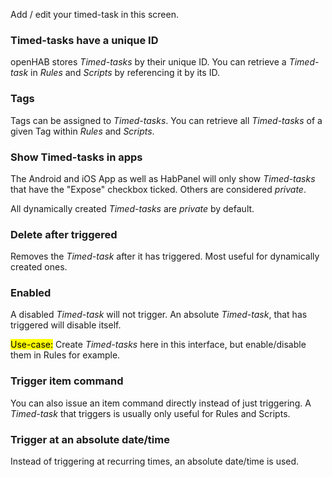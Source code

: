 Add / edit your timed-task in this screen.

### Timed-tasks have a unique ID

openHAB stores *Timed-tasks* by their unique ID.
You can retrieve a *Timed-task* in *Rules* and *Scripts* by referencing it by its ID.

### Tags

Tags can be assigned to *Timed-tasks*.
You can retrieve all *Timed-tasks* of a given Tag within *Rules* and *Scripts*.

### Show Timed-tasks in apps

The Android and iOS App as well as HabPanel will only show *Timed-tasks* that have the "Expose" checkbox ticked.
Others are considered *private*.

All dynamically created *Timed-tasks* are *private* by default.

### Delete after triggered

Removes the *Timed-task* after it has triggered.
Most useful for dynamically created ones.

### Enabled

A disabled *Timed-task* will not trigger.
An absolute *Timed-task*, that has triggered will disable itself.

<mark>Use-case:</mark> Create *Timed-tasks* here in this interface, but enable/disable them in Rules for example.

### Trigger item command

You can also issue an item command directly instead of just triggering.
A *Timed-task* that triggers is usually only useful for Rules and Scripts.

### Trigger at an absolute date/time

Instead of triggering at recurring times, an absolute date/time is used.

